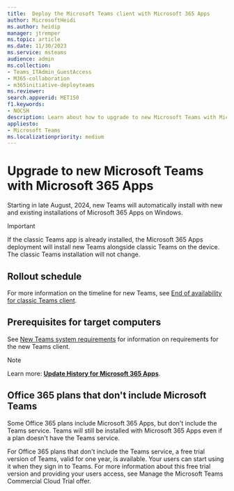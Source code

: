 ```yaml
---
title:  Deploy the Microsoft Teams client with Microsoft 365 Apps
author: MicrosoftHeidi
ms.author: heidip
manager: jtremper
ms.topic: article
ms.date: 11/30/2023
ms.service: msteams
audience: admin
ms.collection: 
- Teams_ITAdmin_GuestAccess
- M365-collaboration
- m365initiative-deployteams
ms.reviewer: 
search.appverid: MET150
f1.keywords:
- NOCSH
description: Learn about how to upgrade to new Microsoft Teams with Microsoft 365 Apps.
appliesto: 
- Microsoft Teams
ms.localizationpriority: medium
---
```

# Upgrade to new Microsoft Teams with Microsoft 365 Apps

Starting in late August, 2024, new Teams will automatically install with new and existing installations of Microsoft 365 Apps on Windows.

>[!Important]
>If the classic Teams app is already installed, the Microsoft 365 Apps deployment will install new Teams alongside classic Teams on the device. The classic Teams installation will not change.

## Rollout schedule

For more information on the timeline for new Teams, see [End of availability for classic Teams client](teams-classic-client-end-of-availability.md).

## Prerequisites for target computers

See [New Teams system requirements](teams-client-system-requirements.md) for information on requirements for the new Teams client.

>[!Note]
>Learn more: [**Update History for Microsoft 365 Apps**](/officeupdates/update-history-microsoft365-apps-by-date#supported-versions).

## Office 365 plans that don't include Microsoft Teams

Some Office 365 plans include Microsoft 365 Apps, but don't include the Teams service. Teams will still be installed with Microsoft 365 Apps even if a plan doesn't have the Teams service.

For Office 365 plans that don't include the Teams service, a free trial version of Teams, valid for one year, is available. Your users can start using it when they sign in to Teams. For more information about this free trial version and providing your users access, see Manage the Microsoft Teams Commercial Cloud Trial offer.
